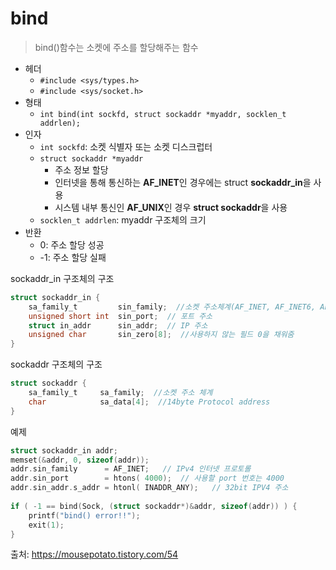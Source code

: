 # bind

> bind()함수는 소켓에 주소를 할당해주는 함수

- 헤더
  - `#include <sys/types.h>`
  - `#include <sys/socket.h>`
- 형태
  - `int bind(int sockfd, struct sockaddr *myaddr, socklen_t addrlen);`
- 인자
  - `int sockfd`: 소켓 식별자 또는 소켓 디스크럽터
  - `struct sockaddr *myaddr`
    - 주소 정보 할당
    - 인터넷을 통해 통신하는 **AF_INET**인 경우에는 struct **sockaddr_in**을 사용
    - 시스템 내부 통신인 **AF_UNIX**인 경우 **struct sockaddr**을 사용
  - `socklen_t addrlen`: myaddr 구조체의 크기
- 반환
  - 0: 주소 할당 성공
  - -1: 주소 할당 실패

sockaddr_in 구조체의 구조

```C
struct sockaddr_in {
    sa_family_t         sin_family;  //소켓 주소체계(AF_INET, AF_INET6, AF_LOCAL)
    unsigned short int  sin_port;  // 포트 주소
    struct in_addr      sin_addr;  // IP 주소
    unsigned char       sin_zero[8];  //사용하지 않는 필드 0을 채워줌
}
```

sockaddr 구조체의 구조

```C
struct sockaddr {
    sa_family_t     sa_family;  //소켓 주소 체계
    char            sa_data[4];  //14byte Protocol address
}
```

예제

```C
struct sockaddr_in addr;
memset(&addr, 0, sizeof(addr));
addr.sin_family      = AF_INET;   // IPv4 인터넷 프로토롤 
addr.sin_port        = htons( 4000);  // 사용할 port 번호는 4000
addr.sin_addr.s_addr = htonl( INADDR_ANY);   // 32bit IPV4 주소
 
if ( -1 == bind(Sock, (struct sockaddr*)&addr, sizeof(addr)) ) {
    printf("bind() error!!");
    exit(1);
}
```

출처: https://mousepotato.tistory.com/54
